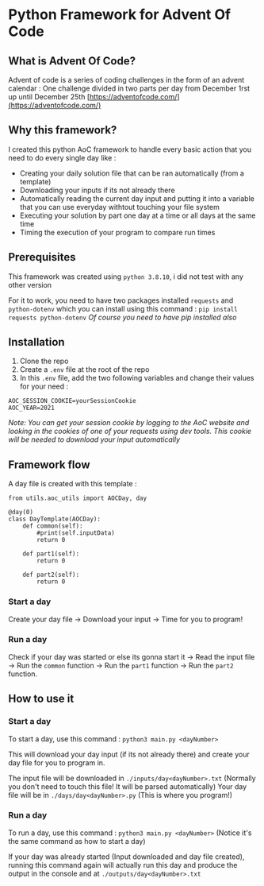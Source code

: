 # Python Framework for Advent Of Code 

## What is Advent Of Code?
Advent of code is a series of coding challenges in the form of an advent calendar : One challenge divided in two parts per day from December 1rst up until December 25th [https://adventofcode.com/](https://adventofcode.com/)

## Why this framework?
I created this python AoC framework to handle every basic action that you need to do every single day like : 

- Creating your daily solution file that can be ran automatically (from a template)
- Downloading your inputs if its not already there
- Automatically reading the current day input and putting it into a variable that you can use everyday withtout touching your file system
- Executing your solution by part one day at a time or all days at the same time
- Timing the execution of your program to compare run times

## Prerequisites
This framework was created using ```python 3.8.10```, i did not test with any other version

For it to work, you need to have two packages installed ```requests``` and ```python-dotenv``` which you can install using this command : 
```pip install requests python-dotenv```
*Of course you need to have pip installed also*

## Installation
1. Clone the repo
2. Create a ```.env``` file at the root of the repo
3. In this ```.env``` file, add the two following variables and change their values for your need :
```
AOC_SESSION_COOKIE=yourSessionCookie
AOC_YEAR=2021
```
*Note: You can get your session cookie by logging to the AoC website and looking in the cookies of one of your requests using dev tools. This cookie will be needed to download your input automatically*

## Framework flow
A day file is created with this template :
```
from utils.aoc_utils import AOCDay, day

@day(0)
class DayTemplate(AOCDay):
    def common(self):
        #print(self.inputData)
        return 0

    def part1(self):
        return 0
    
    def part2(self):
        return 0
```

### Start a day 
Create your day file -> Download your input -> Time for you to program!

### Run a day
Check if your day was started or else its gonna start it -> Read the input file -> Run the ```common``` function -> Run the ```part1``` function -­> Run the ```part2``` function.

## How to use it
### Start a day
To start a day, use this command : ```python3 main.py <dayNumber>```

This will download your day input (if its not already there) and create your day file for you to program in.

The input file will be downloaded in ```./inputs/day<dayNumber>.txt``` (Normally you don't need to touch this file! It will be parsed automatically)
Your day file will be in ```./days/day<dayNumber>.py``` (This is where you program!)

### Run a day
To run a day, use this command : ```python3 main.py <dayNumber>``` (Notice it's the same command as how to start a day)

If your day was already started (Input downloaded and day file created), running this command again will actually run this day and produce the output in the console and at ```./outputs/day<dayNumber>.txt```
